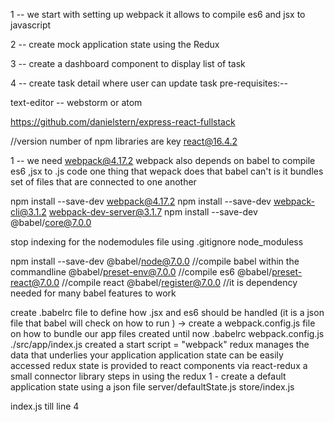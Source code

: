 

1 -- we start with setting up webpack it allows to compile es6 and jsx to javascript 

2 -- create mock application state using the Redux

3 -- create a dashboard component to display list of task 

4 -- create task detail where user can update task 
pre-requisites:--

text-editor -- webstorm or atom

https://github.com/danielstern/express-react-fullstack

//version number of npm libraries are key
react@16.4.2

1 --
we need webpack@4.17.2
webpack also depends on babel to compile es6 ,jsx to .js code 
one thing that wepack does that babel can't is it bundles set of files that are connected to one another 

npm install --save-dev webpack@4.17.2
npm install --save-dev webpack-cli@3.1.2 webpack-dev-server@3.1.7
npm install --save-dev @babel/core@7.0.0

stop indexing for the nodemodules file using .gitignore 
node_moduless

npm install --save-dev @babel/node@7.0.0 //compile babel within the commandline
@babel/preset-env@7.0.0 //compile es6
@babel/preset-react@7.0.0 //compile react
@babel/register@7.0.0 //it is dependency needed for many babel features to work 

create .babelrc file to define how  .jsx   and es6 should be handled
(it is a json file that babel will check on how to run )
-> create a webpack.config.js file on how to bundle our app 
files created until now 
.babelrc
webpack.config.js 
./src/app/index.js
created a start script = "webpack"
redux manages the data that underlies your application 
application state can be easily accessed 
redux state is provided to react components via react-redux a small connector library 
steps in using the redux 
1 - create a default application state using a json file 
server/defaultState.js
store/index.js

index.js till line 4
